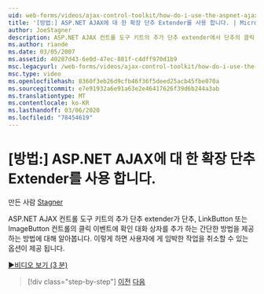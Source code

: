 ```yaml
---
uid: web-forms/videos/ajax-control-toolkit/how-do-i-use-the-aspnet-ajax-confirmbutton-extender
title: '[방법:] ASP.NET AJAX에 대 한 확장 단추 Extender를 사용 합니다. | Microsoft Docs'
author: JoeStagner
description: ASP.NET AJAX 컨트롤 도구 키트의 추가 단추 extender에서 단추의 클릭 이벤트에 확인 대화 상자를 추가 하는 간단한 방법을 제공 하는 방법에 대해 알아봅니다.
ms.author: riande
ms.date: 03/05/2007
ms.assetid: 40287d43-6e0d-47ec-881f-c4dff970d1b9
msc.legacyurl: /web-forms/videos/ajax-control-toolkit/how-do-i-use-the-aspnet-ajax-confirmbutton-extender
msc.type: video
ms.openlocfilehash: 8360f3eb26d9cfb46f36f5deed25acb45fbe070a
ms.sourcegitcommit: e7e91932a6e91a63e2e46417626f39d6b244a3ab
ms.translationtype: MT
ms.contentlocale: ko-KR
ms.lasthandoff: 03/06/2020
ms.locfileid: "78454619"
---
```

# <a name="how-do-i-use-the-aspnet-ajax-confirmbutton-extender"></a>[방법:] ASP.NET AJAX에 대 한 확장 단추 Extender를 사용 합니다.

만든 사람 [Stagner](https://github.com/JoeStagner)

ASP.NET AJAX 컨트롤 도구 키트의 추가 단추 extender가 단추, LinkButton 또는 ImageButton 컨트롤의 클릭 이벤트에 확인 대화 상자를 추가 하는 간단한 방법을 제공 하는 방법에 대해 알아봅니다. 이렇게 하면 사용자에 게 임박한 작업을 취소할 수 있는 옵션이 제공 됩니다.

[&#9654;비디오 보기 (3 분)](https://channel9.msdn.com/Blogs/ASP-NET-Site-Videos/how-do-i-use-the-aspnet-ajax-confirmbutton-extender)

> [!div class="step-by-step"]
> [이전](how-do-i-get-started-with-the-aspnet-ajax-animation-extender-control.md)
> [다음](how-do-i-use-the-aspnet-ajax-slider-control.md)
